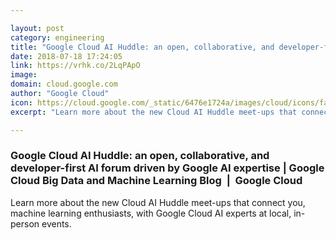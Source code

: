 ```yaml
---

layout: post
category: engineering
title: "Google Cloud AI Huddle: an open, collaborative, and developer-first AI forum driven by Google AI expertise"
date: 2018-07-18 17:24:05
link: https://vrhk.co/2LqPApO
image: 
domain: cloud.google.com
author: "Google Cloud"
icon: https://cloud.google.com/_static/6476e1724a/images/cloud/icons/favicons/onecloud/apple-icon.png
excerpt: "Learn more about the new Cloud AI Huddle meet-ups that connect you, machine learning enthusiasts, with Google Cloud AI experts at local, in-person events."

---
```


### Google Cloud AI Huddle: an open, collaborative, and developer-first AI forum driven by Google AI expertise | Google Cloud Big Data and Machine Learning Blog  |  Google Cloud

Learn more about the new Cloud AI Huddle meet-ups that connect you, machine learning enthusiasts, with Google Cloud AI experts at local, in-person events.